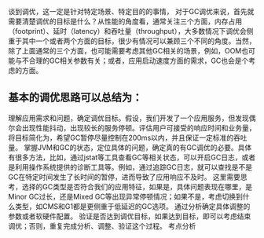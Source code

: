 谈到调优，这一定是针对特定场景、特定目的的事情， 对于GC调优来说，首先就需要清楚调优的目标是什么？从性能的角度看，通常关注三个方面，内存占用（footprint）、延时（latency）和吞吐量（throughput），大多数情况下调优会侧重于其中一个或者两个方面的目标，很少有情况可以兼顾三个不同的角度。当然，除了上面通常的三个方面，也可能需要考虑其他GC相关的场景，例如，OOM也可能与不合理的GC相关参数有关；或者，应用启动速度方面的需求，GC也会是个考虑的方面。

## 基本的调优思路可以总结为：
理解应用需求和问题，确定调优目标。假设，我们开发了一个应用服务，但发现偶尔会出现性能抖动，出现较长的服务停顿。评估用户可接受的响应时间和业务量，将目标简化为，希望GC暂停尽量控制在200ms以内，并且保证一定标准的吞吐量。
掌握JVM和GC的状态，定位具体的问题，确定真的有GC调优的必要。具体有很多方法，比如，通过jstat等工具查看GC等相关状态，可以开启GC日志，或者是利用操作系统提供的诊断工具等。例如，通过追踪GC日志，就可以查找是不是GC在特定时间发生了长时间的暂停，进而导致了应用响应不及时。
这里需要思考，选择的GC类型是否符合我们的应用特征，如果是，具体问题表现在哪里，是Minor GC过长，还是Mixed GC等出现异常停顿情况；如果不是，考虑切换到什么类型，如CMS和G1都是更侧重于低延迟的GC选项。
通过分析确定具体调整的参数或者软硬件配置。
验证是否达到调优目标，如果达到目标，即可以考虑结束调优；否则，重复完成分析、调整、验证这个过程。
考点分析